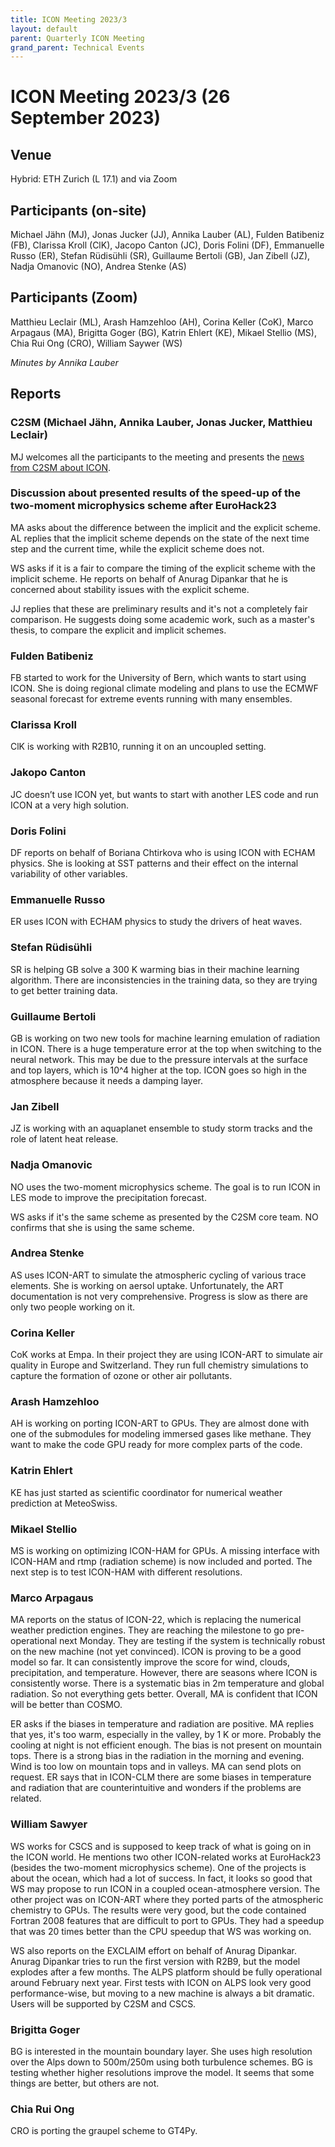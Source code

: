 ```yaml
---
title: ICON Meeting 2023/3
layout: default
parent: Quarterly ICON Meeting
grand_parent: Technical Events
---
```


# ICON Meeting 2023/3 (26 September 2023)

## Venue
Hybrid: ETH Zurich (L 17.1) and via Zoom

## Participants (on-site)
Michael Jähn (MJ), Jonas Jucker (JJ),  Annika Lauber (AL), Fulden Batibeniz (FB), Clarissa Kroll (ClK), Jacopo Canton (JC), Doris Folini (DF), Emmanuelle Russo (ER), Stefan Rüdisühli (SR), Guillaume Bertoli (GB), Jan Zibell (JZ), Nadja Omanovic (NO), Andrea Stenke (AS)


## Participants (Zoom)
Matthieu Leclair (ML), Arash Hamzehloo (AH), Corina Keller (CoK), Marco Arpagaus (MA), Brigitta Goger (BG), Katrin Ehlert (KE), Mikael Stellio (MS), Chia Rui Ong (CRO), William Saywer (WS)

_Minutes by Annika Lauber_

## Reports

### C2SM (Michael Jähn, Annika Lauber, Jonas Jucker, Matthieu Leclair)

MJ welcomes all the participants to the meeting and presents the [news from C2SM about ICON](https://polybox.ethz.ch/index.php/s/riXuXSFnD8XA8FO).

### Discussion about presented results of the speed-up of the two-moment microphysics scheme after EuroHack23

MA asks about the difference between the implicit and the explicit scheme.
AL replies that the implicit scheme depends on the state of the next time step and the current time, while the explicit scheme does not. 

WS asks if it is a fair to compare the timing of the explicit scheme with the implicit scheme. He reports on behalf of Anurag Dipankar that he is concerned about stability issues with the explicit scheme.

JJ replies that these are preliminary results and it's not a completely fair comparison. He suggests doing some academic work, such as a master's thesis, to compare the explicit and implicit schemes.

### Fulden Batibeniz
FB started to work for the University of Bern, which wants to start using ICON. She is doing regional climate modeling and plans to use the ECMWF seasonal forecast for extreme events running with many ensembles.

### Clarissa Kroll
ClK is working with R2B10, running it on an uncoupled setting.

### Jakopo Canton
JC doesn’t use ICON yet, but wants to start with another LES code and run ICON at a very high solution.

### Doris Folini
DF reports on behalf of Boriana Chtirkova who is using ICON with ECHAM physics. She is looking at SST patterns and their effect on the internal variability of other variables.

### Emmanuelle Russo
ER uses ICON with ECHAM physics to study the drivers of heat waves.

### Stefan Rüdisühli
SR is helping GB solve a 300 K warming bias in their machine learning algorithm. There are inconsistencies in the training data, so they are trying to get better training data.

### Guillaume Bertoli
GB is working on two new tools for machine learning emulation of radiation in ICON. There is a huge temperature error at the top when switching to the neural network. This may be due to the pressure intervals at the surface and top layers, which is 10^4 higher at the top. ICON goes so high in the atmosphere because it needs a damping layer.

### Jan Zibell
JZ is working with an aquaplanet ensemble to study storm tracks and the role of latent heat release.

### Nadja Omanovic
NO uses the two-moment microphysics scheme. The goal is to run ICON in LES mode to improve the precipitation forecast.

WS asks if it's the same scheme as presented by the C2SM core team.
NO confirms that she is using the same scheme.

### Andrea Stenke
AS uses ICON-ART to simulate the atmospheric cycling of various trace elements. She is working on aersol uptake. Unfortunately, the ART documentation is not very comprehensive. Progress is slow as there are only two people working on it.

### Corina Keller
CoK works at Empa. In their project they are using ICON-ART to simulate air quality in Europe and Switzerland. They run full chemistry simulations to capture the formation of ozone or other air pollutants.

### Arash Hamzehloo
AH is working on porting ICON-ART to GPUs. They are almost done with one of the submodules for modeling immersed gases like methane. They want to make the code GPU ready for more complex parts of the code.

### Katrin Ehlert
KE has just started as scientific coordinator for numerical weather prediction at MeteoSwiss.

### Mikael Stellio
MS is working on optimizing ICON-HAM for GPUs. A missing interface with ICON-HAM and rtmp (radiation scheme) is now included and ported. The next step is to test ICON-HAM with different resolutions.

### Marco Arpagaus
MA reports on the status of ICON-22, which is replacing the numerical weather prediction engines. They are reaching the milestone to go pre-operational next Monday. They are testing if the system is technically robust on the new machine (not yet convinced). ICON is proving to be a good model so far. It can consistently improve the score for wind, clouds, precipitation, and temperature. However, there are seasons where ICON is consistently worse. There is a systematic bias in 2m temperature and global radiation. So not everything gets better. Overall, MA is confident that ICON will be better than COSMO.

ER asks if the biases in temperature and radiation are positive.
MA replies that yes, it's too warm, especially in the valley, by 1 K or more. Probably the cooling at night is not efficient enough. The bias is not present on mountain tops. There is a strong bias in the radiation in the morning and evening. Wind is too low on mountain tops and in valleys. MA can send plots on request.
ER says that in ICON-CLM there are some biases in temperature and radiation that are counterintuitive and wonders if the problems are related.

### William Sawyer
WS works for CSCS and is supposed to keep track of what is going on in the ICON world. He mentions two other ICON-related works at EuroHack23 (besides the two-moment microphysics scheme). One of the projects is about the ocean, which had a lot of success. In fact, it looks so good that WS may propose to run ICON in a coupled ocean-atmosphere version. The other project was on ICON-ART where they ported parts of the atmospheric chemistry to GPUs. The results were very good, but the code contained Fortran 2008 features that are difficult to port to GPUs. They had a speedup that was 20 times better than the CPU speedup that WS was working on.

WS also reports on the EXCLAIM effort on behalf of Anurag Dipankar. Anurag Dipankar tries to run the first version with R2B9, but the model explodes after a few months.
The ALPS platform should be fully operational around February next year. First tests with ICON on ALPS look very good performance-wise, but moving to a new machine is always a bit dramatic. Users will be supported by C2SM and CSCS.

### Brigitta Goger
BG is interested in the mountain boundary layer. She uses high resolution over the Alps down to 500m/250m using both turbulence schemes. BG is testing whether higher resolutions improve the model. It seems that some things are better, but others are not.

### Chia Rui Ong
CRO is porting the graupel scheme to GT4Py.
